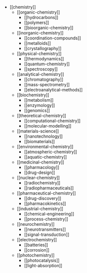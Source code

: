 - [[chemistry]]
  - [[organic-chemistry]]
    - [[hydrocarbons]]
    - [[polymers]]
    - [[bioorganic-chemistry]]
  - [[inorganic-chemistry]]
    - [[coordination-compounds]]
    - [[metalloids]]
    - [[crystallography]]
  - [[physical-chemistry]]
    - [[thermodynamics]]
    - [[quantum-chemistry]]
    - [[spectroscopy]]
  - [[analytical-chemistry]]
    - [[chromatography]]
    - [[mass-spectrometry]]
    - [[electroanalytical-methods]]
  - [[biochemistry]]
    - [[metabolism]]
    - [[enzymology]]
    - [[genomics]]
  - [[theoretical-chemistry]]
    - [[computational-chemistry]]
    - [[molecular-modelling]]
  - [[materials-science]]
    - [[nanotechnology]]
    - [[biomaterials]]
  - [[environmental-chemistry]]
    - [[atmospheric-chemistry]]
    - [[aquatic-chemistry]]
  - [[medicinal-chemistry]]
    - [[pharmacology]]
    - [[drug-design]]
  - [[nuclear-chemistry]]
    - [[radiochemistry]]
    - [[radiopharmaceuticals]]
  - [[pharmaceutical-chemistry]]
    - [[drug-discovery]]
    - [[pharmacokinetics]]
  - [[industrial-chemistry]]
    - [[chemical-engineering]]
    - [[process-chemistry]]
  - [[neurochemistry]]
    - [[neurotransmitters]]
    - [[signal-transduction]]
  - [[electrochemistry]]
    - [[batteries]]
    - [[corrosion]]
  - [[photochemistry]]
    - [[photocatalysis]]
    - [[light-absorption]]
